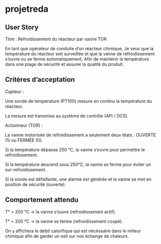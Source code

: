 # projetreda

## User Story

Titre : Refroidissement du réacteur par vanne TOR

En tant que opérateur de conduite d’un réacteur chimique,
Je veux que la température du réacteur soit surveillée et que la vanne de refroidissement s’ouvre ou se ferme automatiquement,
Afin de maintenir la température dans une plage de sécurité et assurer la qualité du produit.

## Critères d’acceptation
Capteur :

Une sonde de température (PT100) mesure en continu la température du réacteur.

La mesure est transmise au système de contrôle (API / DCS).

Actionneur (TOR) :

La vanne motorisée de refroidissement a seulement deux états : OUVERTE (1) ou FERMÉE (0).

Si la température dépasse 250 °C, la vanne s’ouvre pour permettre le refroidissement.

Si la température descend sous  250°C, la vanne se ferme pour éviter un sur-refroidissement.

Si la sonde est défaillante, une alarme est générée et la vanne se met en position de sécurité (ouverte).

## Comportement attendu

T° > 200 °C → la vanne s’ouvre (refroidissement actif).

T° < 200 °C → la vanne se ferme (refroidissement coupé).


On y affichera le debit calorifique qui est nécéssaire dans le milieur chimique afin de garder un oeil sur nos échange de chaleurs. 